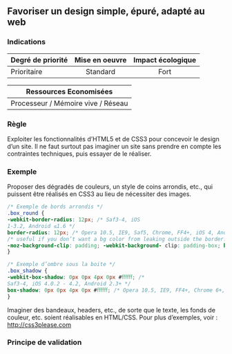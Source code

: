 ## Favoriser un design simple, épuré, adapté au web

### Indications
| Degré de priorité |      Mise en oeuvre       |  Impact écologique    | 
|-------------------|:-------------------------:|:---------------------:|
| Prioritaire       | Standard                  | Fort                  | 


|Ressources Economisées                                      |
|:----------------------------------------------------------:|
| Processeur / Mémoire vive / Réseau   |

### Règle
Exploiter les fonctionnalités d’HTML5 et de CSS3 pour concevoir le design d’un site. Il ne faut surtout pas imaginer un site sans prendre en compte les contraintes techniques, puis essayer de le réaliser.

### Exemple
Proposer des dégradés de couleurs, un style de coins arrondis, etc., qui puissent être réalisés en CSS3 au lieu de nécessiter des images.
```css
/* Exemple de bords arrondis */
.box_round {
-webkit-border-radius: 12px; /* Saf3-4, iOS
1-3.2, Android ≤1.6 */
border-radius: 12px; /* Opera 10.5, IE9, Saf5, Chrome, FF4+, iOS 4, Android 2.1+ */
/* useful if you don’t want a bg color from leaking outside the border: */
-moz-background-clip: padding; -webkit-background- clip: padding-box; background-clip: padding-box;
}

/* Exemple d’ombre sous la boite */
.box_shadow {
-webkit-box-shadow: 0px 0px 4px 0px #ﬀﬀﬀ; /*
Saf3-4, iOS 4.0.2 - 4.2, Android 2.3+ */
box-shadow: 0px 0px 4px 0px #ﬀﬀﬀ; /* Opera 10.5, IE9, FF4+, Chrome 6+, iOS 5 */
}
```
Imaginer des bandeaux, headers, etc., de sorte que le texte, les fonds de couleur, etc. soient réalisables en HTML/CSS. Pour plus d’exemples, voir :
http://css3please.com

### Principe de validation
